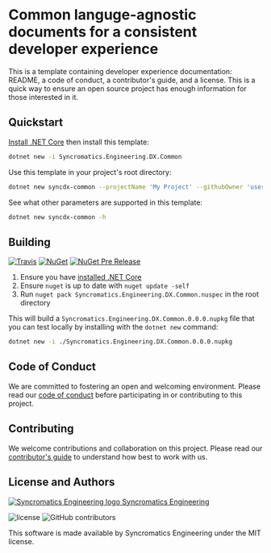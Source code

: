 # Common languge-agnostic documents for a consistent developer experience

This is a template containing developer experience documentation: README, a code of conduct, a contributor's guide, and a license. This is a quick way to ensure an open source project has enough information for those interested in it.

## Quickstart

[Install .NET Core](https://www.microsoft.com/net/core) then install this template:

```bash
dotnet new -i Syncromatics.Engineering.DX.Common
```

Use this template in your project's root directory:

```bash
dotnet new syncdx-common --projectName 'My Project' --githubOwner 'username' --githubRepo 'reponame' --contactEmail 'maintainer@example.com'
```

See what other parameters are supported in this template:

```bash
dotnet new syncdx-common -h
```

## Building

[![Travis](https://img.shields.io/travis/syncromatics/Syncromatics.Engineering.DX.Common.svg)](https://travis-ci.org/syncromatics/Syncromatics.Engineering.DX.Common)
[![NuGet](https://img.shields.io/nuget/v/Syncromatics.Engineering.DX.Common.svg)](https://www.nuget.org/packages/Syncromatics.Engineering.DX.Common/)
[![NuGet Pre Release](https://img.shields.io/nuget/vpre/Syncromatics.Engineering.DX.Common.svg)](https://www.nuget.org/packages/Syncromatics.Engineering.DX.Common/)

1. Ensure you have [installed .NET Core](https://www.microsoft.com/net/core)
2. Ensure `nuget` is up to date with `nuget update -self`
3. Run `nuget pack Syncromatics.Engineering.DX.Common.nuspec` in the root directory

This will build a `Syncromatics.Engineering.DX.Common.0.0.0.nupkg` file that you can test locally by installing with the `dotnet new` command:

```bash
dotnet new -i ./Syncromatics.Engineering.DX.Common.0.0.0.nupkg
```

## Code of Conduct

We are committed to fostering an open and welcoming environment. Please read our [code of conduct](CODE_OF_CONDUCT.md) before participating in or contributing to this project.

## Contributing

We welcome contributions and collaboration on this project. Please read our [contributor's guide](CONTRIBUTING.md) to understand how best to work with us.

## License and Authors

[![Syncromatics Engineering logo](https://en.gravatar.com/userimage/100017782/89bdc96d68ad4b23998e3cdabdeb6e13.png?size=16) Syncromatics Engineering](https://github.com/syncromatics)

![license](https://img.shields.io/github/license/syncromatics/Syncromatics.Engineering.DX.Common.svg)
![GitHub contributors](https://img.shields.io/github/contributors/syncromatics/Syncromatics.Engineering.DX.Common.svg)

This software is made available by Syncromatics Engineering under the MIT license.
